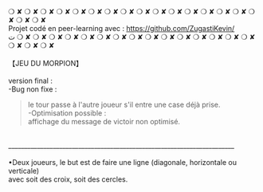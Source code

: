 ❍ ✘ ❍ ✘ ❍ ✘ ❍ ✘ ❍ ✘ ❍ ✘ ❍ ✘ ❍ ✘ ❍ ✘ ❍ ✘ ❍ ✘ ❍ ✘ ❍ ✘ ❍ ✘ ❍ ✘ ❍ ✘ ❍ ✘ ❍ ✘ <br>
Projet codé en peer-learning avec : https://github.com/ZugastiKevin/ <br>ت
❍ ✘ ❍ ✘ ❍ ✘ ❍ ✘ ❍ ✘ ❍ ✘ ❍ ✘ ❍ ✘ ❍ ✘ ❍ ✘ ❍ ✘ ❍ ✘ ❍ ✘ ❍ ✘ ❍ ✘ ❍ ✘ ❍ ✘ ❍ ✘ <br>
<br>
【JEU DU MORPION】<br>
<br>
version final : <br>
-Bug non fixe : <br>
> le tour passe à l'autre joueur s'il entre une case déjà prise.<br>
-Optimisation possible :<br>
> affichage du message de victoir non optimisé.<br>
<br>
_______________________________________________________________________<br>
<br>
•Deux joueurs, le but est de faire une ligne (diagonale, horizontale ou verticale)<br>
 avec soit des croix, soit des cercles. <br>
 <br>
 
